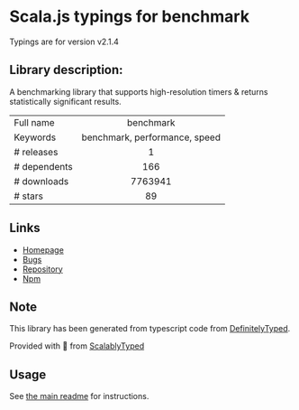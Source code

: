 
# Scala.js typings for benchmark

Typings are for version v2.1.4

## Library description:
A benchmarking library that supports high-resolution timers & returns statistically significant results.

|                    |                 |
| ------------------ | :-------------: |
| Full name          | benchmark |
| Keywords           | benchmark, performance, speed |
| # releases         | 1 |
| # dependents       | 166 |
| # downloads        | 7763941 |
| # stars            | 89 |

## Links
- [Homepage](https://benchmarkjs.com/)
- [Bugs](https://github.com/bestiejs/benchmark.js/issues)
- [Repository](https://github.com/bestiejs/benchmark.js)
- [Npm](https://www.npmjs.com/package/benchmark)
    


## Note
This library has been generated from typescript code from [DefinitelyTyped](https://definitelytyped.org).

Provided with :purple_heart: from [ScalablyTyped](https://github.com/oyvindberg/ScalablyTyped)

## Usage
See [the main readme](../../readme.md) for instructions.



